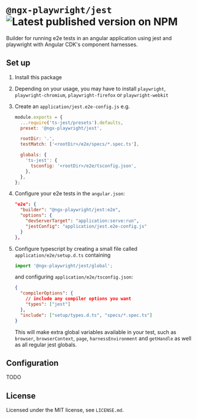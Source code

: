 # `@ngx-playwright/jest` ![Latest published version on NPM](https://img.shields.io/npm/v/@ngx-playwright/jest)

Builder for running e2e tests in an angular application using jest and playwright with Angular CDK's component harnesses.

## Set up

1. Install this package
1. Depending on your usage, you may have to install `playwright`, `playwright-chromium`, `playwright-firefox` or `playwright-webkit`
1. Create an `application/jest.e2e-config.js` e.g.

   ```js
   module.exports = {
     ...require('ts-jest/presets').defaults,
     preset: '@ngx-playwright/jest',

     rootDir: '.',
     testMatch: ['<rootDir>/e2e/specs/*.spec.ts'],

     globals: {
       'ts-jest': {
         tsconfig: '<rootDir>/e2e/tsconfig.json',
       },
     },
   };
   ```

1. Configure your e2e tests in the `angular.json`:

   ```json
   "e2e": {
     "builder": "@ngx-playwright/jest:e2e",
     "options": {
       "devServerTarget": "application:serve:run",
       "jestConfig": "application/jest.e2e-config.js"
     }
   },
   ```

1. Configure typescript by creating a small file called `application/e2e/setup.d.ts` containing

   ```ts
   import '@ngx-playwright/jest/global';
   ```

   and configuring `application/e2e/tsconfig.json`:

   ```json
   {
     "compilerOptions": {
       // include any compiler options you want
       "types": ["jest"]
     },
     "include": ["setup/types.d.ts", "specs/*.spec.ts"]
   }
   ```

   This will make extra global variables available in your test, such as `browser`, `browserContext`, `page`, `harnessEnvironment` and `getHandle` as well as all regular jest globals.

## Configuration

TODO

## License

Licensed under the MIT license, see `LICENSE.md`.
